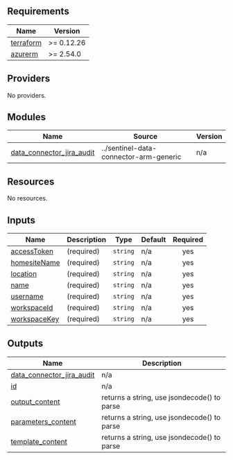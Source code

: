 ## Requirements

| Name                                                                      | Version    |
|---------------------------------------------------------------------------|------------|
| <a name="requirement_terraform"></a> [terraform](#requirement\_terraform) | >= 0.12.26 |
| <a name="requirement_azurerm"></a> [azurerm](#requirement\_azurerm)       | >= 2.54.0  |

## Providers

No providers.

## Modules

| Name                                                                                                                  | Source                                 | Version |
|-----------------------------------------------------------------------------------------------------------------------|----------------------------------------|---------|
| <a name="module_data_connector_jira_audit"></a> [data\_connector\_jira\_audit](#module\_data\_connector\_jira\_audit) | ../sentinel-data-connector-arm-generic | n/a     |

## Resources

No resources.

## Inputs

| Name                                                                   | Description | Type     | Default | Required |
|------------------------------------------------------------------------|-------------|----------|---------|:--------:|
| <a name="input_accessToken"></a> [accessToken](#input\_accessToken)    | (required)  | `string` | n/a     |   yes    |
| <a name="input_homesiteName"></a> [homesiteName](#input\_homesiteName) | (required)  | `string` | n/a     |   yes    |
| <a name="input_location"></a> [location](#input\_location)             | (required)  | `string` | n/a     |   yes    |
| <a name="input_name"></a> [name](#input\_name)                         | (required)  | `string` | n/a     |   yes    |
| <a name="input_username"></a> [username](#input\_username)             | (required)  | `string` | n/a     |   yes    |
| <a name="input_workspaceId"></a> [workspaceId](#input\_workspaceId)    | (required)  | `string` | n/a     |   yes    |
| <a name="input_workspaceKey"></a> [workspaceKey](#input\_workspaceKey) | (required)  | `string` | n/a     |   yes    |

## Outputs

| Name                                                                                                                  | Description                                 |
|-----------------------------------------------------------------------------------------------------------------------|---------------------------------------------|
| <a name="output_data_connector_jira_audit"></a> [data\_connector\_jira\_audit](#output\_data\_connector\_jira\_audit) | n/a                                         |
| <a name="output_id"></a> [id](#output\_id)                                                                            | n/a                                         |
| <a name="output_output_content"></a> [output\_content](#output\_output\_content)                                      | returns a string, use jsondecode() to parse |
| <a name="output_parameters_content"></a> [parameters\_content](#output\_parameters\_content)                          | returns a string, use jsondecode() to parse |
| <a name="output_template_content"></a> [template\_content](#output\_template\_content)                                | returns a string, use jsondecode() to parse |